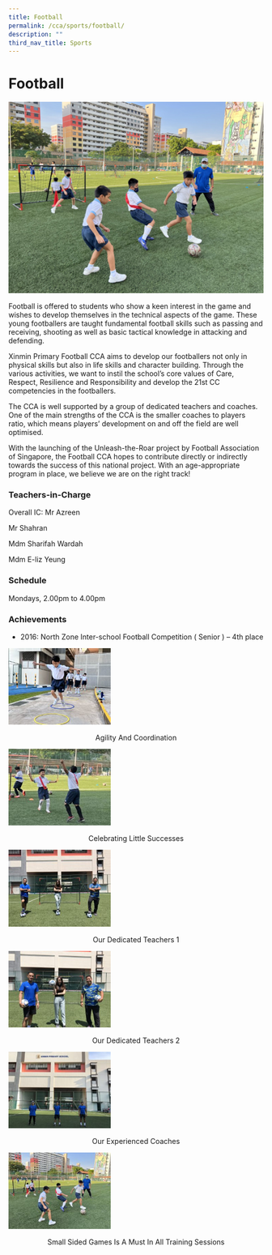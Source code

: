 ```yaml
---
title: Football
permalink: /cca/sports/football/
description: ""
third_nav_title: Sports
---
```

# **Football**

![](/images/Small-Sided-Games-is-a-Must-in-All-Training-Sessions-scaled.jpg)

Football is offered to students who show a keen interest in the game and wishes to develop themselves in the technical aspects of the game. These young footballers are taught fundamental football skills such as passing and receiving, shooting as well as basic tactical knowledge in attacking and defending.

Xinmin Primary Football CCA aims to develop our footballers not only in physical skills but also in life skills and character building. Through the various activities, we want to instil the school’s core values of Care, Respect, Resilience and Responsibility and develop the 21st CC competencies in the footballers.

The CCA is well supported by a group of dedicated teachers and coaches. One of the main strengths of the CCA is the smaller coaches to players ratio, which means players’ development on and off the field are well optimised.

With the launching of the Unleash-the-Roar project by Football Association of Singapore, the Football CCA hopes to contribute directly or indirectly towards the success of this national project. With an age-appropriate program in place, we believe we are on the right track!

### Teachers-in-Charge ###

Overall IC: Mr Azreen

Mr Shahran

Mdm Sharifah Wardah

Mdm E-liz Yeung

### Schedule                                                                       

Mondays, 2.00pm to 4.00pm                                         

### Achievements

* 2016: North Zone Inter-school Football Competition ( Senior ) – 4th place

<img src="/images/Agility-and-Coordination-300x225.jpg" 
     style="width:40%">
<center>Agility And Coordination</center>

<img src="/images/Celebrating-Little-Successes-300x225.jpg" 
     style="width:40%">
<center>Celebrating Little Successes</center>

<img src="/images/Our-Dedicated-Teachers_1-300x225.jpg" 
     style="width:40%">
<center>Our Dedicated Teachers 1</center>

<img src="/images/Our-Dedicated-Teachers_2-300x225.jpg" 
     style="width:40%">
<center>Our Dedicated Teachers 2</center>

<img src="/images/Our-Experienced-Coaches-300x225.jpg" 
     style="width:40%">
<center>Our Experienced Coaches</center>

<img src="/images/Small-Sided-Games-is-a-Must-in-All-Training-Sessions-300x225.jpg" 
     style="width:40%">
<center>Small Sided Games Is A Must In All Training Sessions</center>